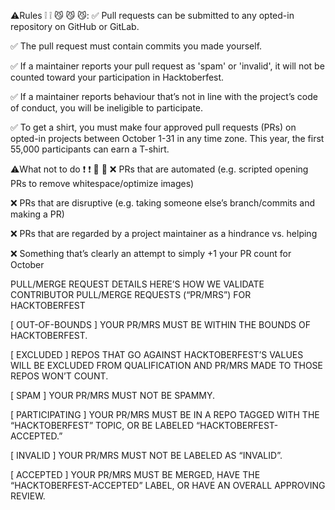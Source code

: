 ⚠️Rules ❕ ❕ 😼 😼 😼: ✅ Pull requests can be submitted to any opted-in repository on GitHub or GitLab.

✅ The pull request must contain commits you made yourself.

✅ If a maintainer reports your pull request as 'spam' or 'invalid', it will not be counted toward your participation in Hacktoberfest.

✅ If a maintainer reports behaviour that’s not in line with the project’s code of conduct, you will be ineligible to participate.

✅ To get a shirt, you must make four approved pull requests (PRs) on opted-in projects between October 1-31 in any time zone. This year, the first 55,000 participants can earn a T-shirt.

⚠️What not to do ❗ ❗ 😤 😤 ❌ PRs that are automated (e.g. scripted opening PRs to remove whitespace/optimize images)

❌ PRs that are disruptive (e.g. taking someone else’s branch/commits and making a PR)

❌ PRs that are regarded by a project maintainer as a hindrance vs. helping

❌ Something that’s clearly an attempt to simply +1 your PR count for October

PULL/MERGE REQUEST DETAILS HERE’S HOW WE VALIDATE CONTRIBUTOR PULL/MERGE REQUESTS (“PR/MRS”) FOR HACKTOBERFEST

[ OUT-OF-BOUNDS ] YOUR PR/MRS MUST BE WITHIN THE BOUNDS OF HACKTOBERFEST.

[ EXCLUDED ] REPOS THAT GO AGAINST HACKTOBERFEST’S VALUES WILL BE EXCLUDED FROM QUALIFICATION AND PR/MRS MADE TO THOSE REPOS WON’T COUNT.

[ SPAM ] YOUR PR/MRS MUST NOT BE SPAMMY.

[ PARTICIPATING ] YOUR PR/MRS MUST BE IN A REPO TAGGED WITH THE “HACKTOBERFEST” TOPIC, OR BE LABELED “HACKTOBERFEST-ACCEPTED.”

[ INVALID ] YOUR PR/MRS MUST NOT BE LABELED AS “INVALID”.

[ ACCEPTED ] YOUR PR/MRS MUST BE MERGED, HAVE THE “HACKTOBERFEST-ACCEPTED” LABEL, OR HAVE AN OVERALL APPROVING REVIEW.



